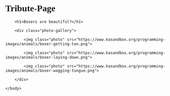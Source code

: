 # Tribute-Page
<html>
    <head>
        <meta charset="utf-8">
        <title>Challenge: The boxer model</title>
        <style>
            body {
                font-family: cursive;
            }
            .photo-gallery {
                background: rgb(255, 254, 217);
                 padding:110px;
            }
            .photo {
                width: 200px;
                border-style:inset;
                border-width:6px;
                border-color:brown;
                border:7px dotted green;
                margin:15px;
            }
        </style>
    </head>
    <body>

        <h1>Boxers are beautiful?</h1>
        
        <div class="photo-gallery">
        
            <img class="photo" src="https://www.kasandbox.org/programming-images/animals/boxer-getting-tan.png">
            
            <img class="photo" src="https://www.kasandbox.org/programming-images/animals/boxer-laying-down.png">
            
            <img class="photo" src="https://www.kasandbox.org/programming-images/animals/boxer-wagging-tongue.png">
            
        </div>
        
    </body>
</html>
 
